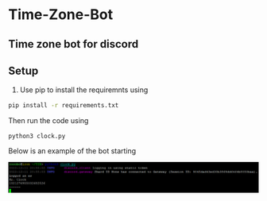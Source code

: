 # Time-Zone-Bot
Time zone bot for discord
---
## Setup
1. Use pip to install the requiremnts using
```bash
pip install -r requirements.txt
```
Then run the code using 
```bahs
python3 clock.py
```

Below is an example of the bot starting

![Example](https://github.com/sirjacob2u/Time-Zone-Bot/blob/main/Starting.png?raw=true "Sucess")
